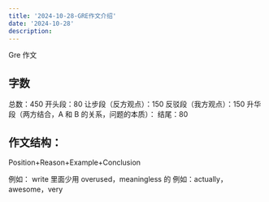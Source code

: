```yaml
---
title: '2024-10-28-GRE作文介绍'
date: '2024-10-28'
description: 
---
```


Gre 作文
## 字数 
总数：450
开头段：80
让步段（反方观点）：150
反驳段（我方观点）：150
升华段（两方结合，A 和 B 的关系，问题的本质）：
结尾：80

## 作文结构：
Position+Reason+Example+Conclusion

例如：
write 里面少用 overused，meaningless 的
例如：actually，awesome，very 
